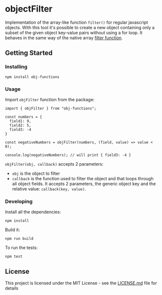 # objectFilter

Implementation of the array-like function `filter()` for regular javascript objects. With this tool it's possible to create a new object containing only a subset of the given object key-value pairs without using a for loop. It behaves in the same way of the native array [filter function](https://developer.mozilla.org/en-US/docs/Web/JavaScript/Reference/Global_Objects/Array/filter).

## Getting Started
### Installing
```
npm install obj-functions
```

### Usage
Import `objFilter` function from the package:
```
import { objFilter } from "obj-functions";

const numbers = {
  field1: 9,
  field2: 5,
  field3: -4
}

const negativeNumbers = objFilter(numbers, (field, value) => value < 0);

console.log(negativeNumbers); // will print { field3: -4 }

```
`objFilter(obj, callback)` accepts 2 parameters:
- `obj` is the object to filter
- `callback` is the function used to filter the object and that loops through all object fields. It accepts 2 parameters, the generic object key and the relative value: `callback(key, value)`.


### Developing
Install all the dependencies:
```
npm install
```
Build it: 
```
npm run build
```
To run the tests:
```
npm test
```

## License

This project is licensed under the MIT License - see the [LICENSE.md](LICENSE.md) file for details
